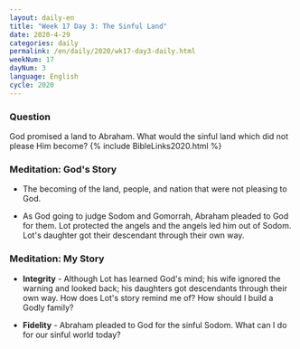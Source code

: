 ```yaml
---
layout: daily-en
title: "Week 17 Day 3: The Sinful Land"
date: 2020-4-29 
categories: daily
permalink: /en/daily/2020/wk17-day3-daily.html
weekNum: 17
dayNum: 3
language: English
cycle: 2020
---
```


### Question     
God promised a land to Abraham. What would the sinful land which did not please Him become?
{% include BibleLinks2020.html %}

### Meditation: God's Story   
+ The becoming of the land, people, and nation that were not pleasing to God. 

+ As God going to judge Sodom and Gomorrah, Abraham pleaded to God for them. Lot protected the angels and the angels led him out of Sodom. Lot's daughter got their descendant through their own way. 

### Meditation: My Story   
+ **Integrity** - Although Lot has learned God's mind; his wife ignored the warning and looked back; his daughters got descendants through their own way. How does Lot's story remind me of? How should I build a Godly family? 

+ **Fidelity** - Abraham pleaded to God for the sinful Sodom. What can I do for our sinful world today? 

